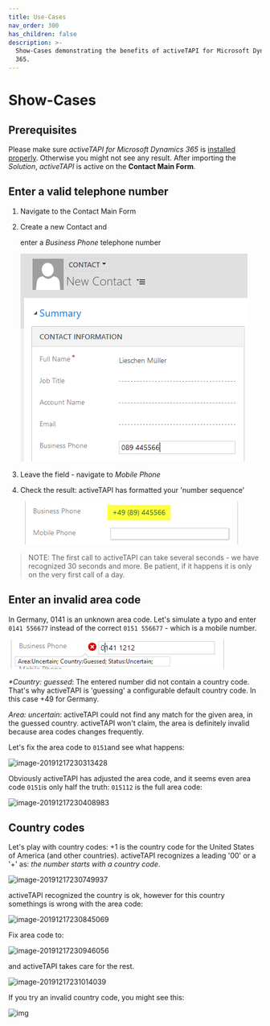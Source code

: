 ```yaml
---
title: Use-Cases
nav_order: 300
has_children: false
description: >-
  Show-Cases demonstrating the benefits of activeTAPI for Microsoft Dynamics
  365.
---
```


# Show-Cases

## Prerequisites

Please make sure _activeTAPI for Microsoft Dynamics 365_ is [installed properly](../admin/installation/verifysetuponpremise.md). Otherwise you might not see any result. After importing the _Solution_, _activeTAPI_ is active on the **Contact Main Form**.

## Enter a valid telephone number

1. Navigate to the Contact Main Form
2. Create a new Contact and 

   enter a _Business Phone_ telephone number

   ![image-20191217225001259](../../.gitbook/assets/image-20191217225001259.png)

3. Leave the field - navigate to _Mobile Phone_
4. Check the result: activeTAPI has formatted your 'number sequence'

   ![image-20191217225158248](../../.gitbook/assets/image-20191217225158248%20%282%29.png)

> NOTE: The first call to activeTAPI can take several seconds - we have recognized 30 seconds and more. Be patient, if it happens it is only on the very first call of a day.

## Enter an invalid area code

In Germany, 0141 is an unknown area code. Let's simulate a typo and enter `0141 556677` instead of the correct `0151 556677` - which is a mobile number.

![image-20191217225725243](../../.gitbook/assets/image-20191217225725243.png)

_\*Country: guessed_: The entered number did not contain a country code. That's why activeTAPI is 'guessing' a configurable default country code. In this case +49 for Germany.

_Area: uncertain_: activeTAPI could not find any match for the given area, in the guessed country. activeTAPI won't claim, the area is definitely invalid because area codes changes frequently.

Let's fix the area code to `0151`and see what happens:

![image-20191217230313428](../../.gitbook/assets/image-20191217230313428%20%282%29.png)

Obviously activeTAPI has adjusted the area code, and it seems even area code `0151`is only half the truth: `015112` is the full area code:

![image-20191217230408983](../../.gitbook/assets/image-20191217230408983%20%281%29.png)

## Country codes

Let's play with country codes: +1 is the country code for the United States of America \(and other countries\). activeTAPI recognizes a leading '00' or a '+' as: _the number starts with a country code_.

![image-20191217230749937](../../.gitbook/assets/image-20191217230749937%20%282%29.png)

activeTAPI recognized the country is ok, however for this country somethings is wrong with the area code:

![image-20191217230845069](../../.gitbook/assets/image-20191217230845069%20%282%29.png)

Fix area code to:

![image-20191217230946056](../../.gitbook/assets/image-20191217230946056%20%282%29.png)

and activeTAPI takes care for the rest.

![image-20191217231014039](../../.gitbook/assets/image-20191217231014039%20%281%29.png)

If you try an invalid country code, you might see this:

![img](../../.gitbook/assets/snaghtml1e272f5%20%282%29.PNG)

